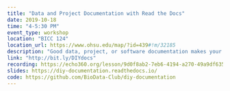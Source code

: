 ```yaml
---
title: "Data and Project Documentation with Read the Docs"
date: 2019-10-18
time: "4-5:30 PM"
event_type: workshop
location: "BICC 124"
location_url: https://www.ohsu.edu/map/?id=439#!m/32185
description: "Good data, project, or software documentation makes your work more discoverable, transparent, and reusable.  Read the Docs makes documentation easy by automating the building, versioning, and hosting of your docs, plus it’s free and open source!  In this hands-on BioData Club workshop attendees will learn about documentation best practices and publish a documentation website using Read the Docs and Markdown. All OHSU community members and friends are welcome!  No prior experience is required. RSVP and More info at the link above."
link: "http://bit.ly/DIYdocs"
recording: https://echo360.org/lesson/9d0f8ab2-7eb6-4194-a270-49a9df63521c/classroom#sortDirection=desc
slides: https://diy-documentation.readthedocs.io/
code: https://github.com/BioData-Club/diy-documentation
---
```

